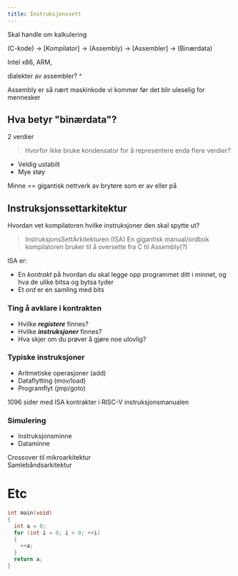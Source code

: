 ```yaml
---
title: Instruksjonssett
---
```

Skal handle om kalkulering

(C-kode) -> [Kompilator] -> (Assembly) -> [Assembler] -> (Binærdata)

Intel x86, ARM,

dialekter av assembler? ^

Assembly er så nært maskinkode vi kommer før det blir uleselig for mennesker

## Hva betyr "binærdata"?

2 verdier

> Hvorfor ikke bruke kondensator for å representere enda flere verdier?

- Veldig ustabilt
- Mye støy

Minne == gigantisk nettverk av brytere som er av eller på

## Instruksjonssettarkitektur

Hvordan vet kompilatoren hvilke instruksjoner den skal spytte ut?
> InstruksjonsSettArkitekturen (ISA)
En gigantisk manual/ordbok kompilatoren bruker til å oversette fra C til Assembly(?)

ISA er:

- En _kontrakt_ på hvordan du skal legge opp programmet ditt i minnet, og hva de ulike bitsa og bytsa tyder
- Et _ord_ er en samling med bits

### Ting å avklare i kontrakten

- Hvilke **_registere_** finnes?
- Hvilke **_instruksjoner_** finnes?
- Hva skjer om du prøver å gjøre noe ulovlig?

### Typiske instruksjoner

- Aritmetiske operasjoner (add)
- Dataflytting (mov/load)
- Programflyt (jmp/goto)

1096 sider med ISA kontrakter i RISC-V instruksjonsmanualen

### Simulering

- Instruksjonsminne
- Dataminne

Crossover til mikroarkitektur\
Samlebåndsarkitektur

# Etc

```c
int main(void)
{
  int a = 0;
  for (int i = 0; i < 0; ++i)
  {
    ++a;
  }
  return a;
}
```

